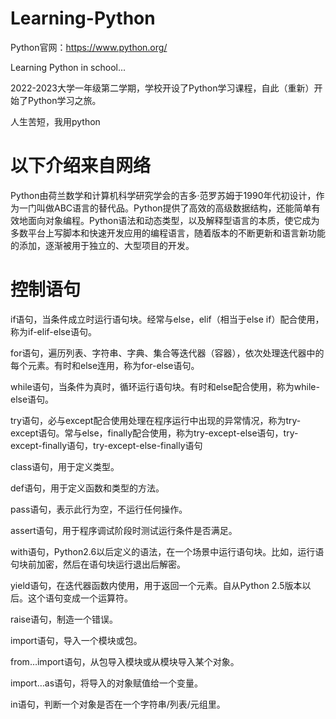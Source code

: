 # Learning-Python
Python官网：https://www.python.org/

Learning Python in school...

2022-2023大学一年级第二学期，学校开设了Python学习课程，自此（重新）开始了Python学习之旅。

人生苦短，我用python

# 以下介绍来自网络
Python由荷兰数学和计算机科学研究学会的吉多·范罗苏姆于1990年代初设计，作为一门叫做ABC语言的替代品。Python提供了高效的高级数据结构，还能简单有效地面向对象编程。Python语法和动态类型，以及解释型语言的本质，使它成为多数平台上写脚本和快速开发应用的编程语言，随着版本的不断更新和语言新功能的添加，逐渐被用于独立的、大型项目的开发。

# 控制语句
if语句，当条件成立时运行语句块。经常与else，elif（相当于else if）配合使用，称为if-elif-else语句。

for语句，遍历列表、字符串、字典、集合等迭代器（容器），依次处理迭代器中的每个元素。有时和else连用，称为for-else语句。

while语句，当条件为真时，循环运行语句块。有时和else配合使用，称为while-else语句。

try语句，必与except配合使用处理在程序运行中出现的异常情况，称为try-except语句。常与else，finally配合使用，称为try-except-else语句，try-except-finally语句，try-except-else-finally语句

class语句，用于定义类型。

def语句，用于定义函数和类型的方法。

pass语句，表示此行为空，不运行任何操作。

assert语句，用于程序调试阶段时测试运行条件是否满足。

with语句，Python2.6以后定义的语法，在一个场景中运行语句块。比如，运行语句块前加密，然后在语句块运行退出后解密。

yield语句，在迭代器函数内使用，用于返回一个元素。自从Python 2.5版本以后。这个语句变成一个运算符。

raise语句，制造一个错误。

import语句，导入一个模块或包。

from…import语句，从包导入模块或从模块导入某个对象。

import…as语句，将导入的对象赋值给一个变量。

in语句，判断一个对象是否在一个字符串/列表/元组里。
